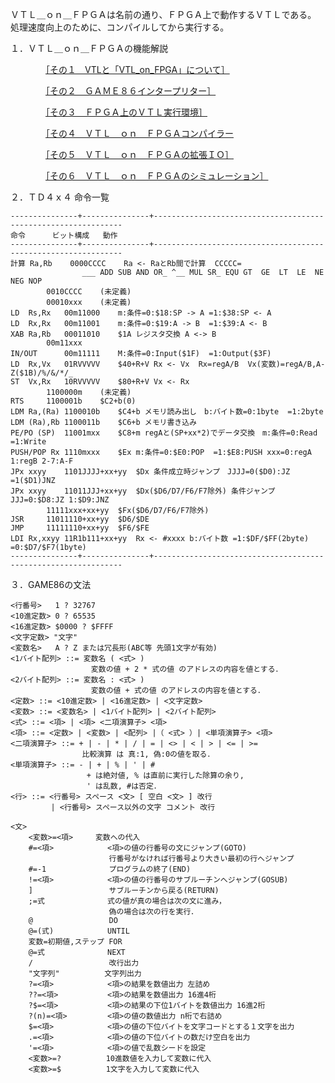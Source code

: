 ＶＴＬ＿ｏｎ＿ＦＰＧＡは名前の通り、ＦＰＧＡ上で動作するＶＴＬである。処理速度向上のために、コンパイルしてから実行する。１．ＶＴＬ＿ｏｎ＿ＦＰＧＡの機能解説　　　　[［その１　VTLと「VTL_on_FPGA」について］](https://qiita.com/hi631/items/30b60e5ae9d50ed6cfa0)　　　　[［その２　ＧＡＭＥ８６インタープリター］](https://qiita.com/hi631/items/156f5454ffbc22b9c909)　　　　[［その３　ＦＰＧＡ上のＶＴＬ実行環境］](https://qiita.com/hi631/items/d2c96be05d40fc41c1b7)　　　　[［その４　ＶＴＬ＿ｏｎ＿ＦＰＧＡコンパイラー](https://qiita.com/hi631/items/1c292db6fbc2e5b71855)　　　　[［その５　ＶＴＬ＿ｏｎ＿ＦＰＧＡの拡張ＩＯ］](https://qiita.com/hi631/items/2af8506e070a830349a7)　　　　[［その６　ＶＴＬ＿ｏｎ＿ＦＰＧＡのシミュレーション］](https://qiita.com/hi631/items/c19fe4a5f513d56b87ab)２．ＴＤ４ｘ４ 命令一覧	---------------+---------------+---------------------------------------------------------------	命令		ビット構成	動作	---------------+---------------+---------------------------------------------------------------	計算 Ra,Rb	0000CCCC	Ra <- RaとRb間で計算  CCCCC=					___ ADD SUB AND OR_ ^__ MUL SR_ EQU GT  GE  LT  LE  NE  NEG NOP			0010CCCC	(未定義)			00010xxx	(未定義)	LD  Rs,Rx	00m11000	m:条件=0:$18:SP -> A =1:$38:SP <- A	LD  Rx,Rx	00m11001	m:条件=0:$19:A -> B  =1:$39:A <- B	XAB Ra,Rb	00011010	$1A レジスタ交換 A <-> B			00m11xxx		IN/OUT		00m11111	M:条件=0:Input($1F)  =1:Output($3F)	LD  Rx,Vx	01RVVVVV	$40+R+V Rx <- Vx  Rx=regA/B  Vx(変数)=regA/B,A-Z($1B)/%/&/*/_	ST  Vx,Rx	10RVVVVV	$80+R+V Vx <- Rx			1100000m	(未定義)	RTS		1100001b	$C2+b(0)	LDM Ra,(Ra)	1100010b	$C4+b メモリ読み出し　b:バイト数=0:1byte  =1:2byte	LDM (Ra),Rb	1100011b	$C6+b メモリ書き込み　	PE/PO (SP)	11001mxx	$C8+m regAと(SP+xx*2)でデータ交換　m:条件=0:Read  =1:Write	PUSH/POP Rx	1110mxxx	$Ex m:条件=0:$E0:POP  =1:$E8:PUSH xxx=0:regA 1:regB 2-7:A-F	JPx xxyy	1101JJJJ+xx+yy	$Dx 条件成立時ジャンプ　JJJJ=0($D0):JZ =1($D1)JNZ	JPx xxyy	11011JJJ+xx+yy	$Dx($D6/D7/F6/F7除外) 条件ジャンプ JJJ=0:$D8:JZ 1:$D9:JNZ			11111xxx+xx+yy	$Fx($D6/D7/F6/F7除外)	JSR		11011110+xx+yy	$D6/$DE	JMP		11111110+xx+yy	$F6/$FE	LDI Rx,xxyy	11R1b111+xx+yy	Rx <- #xxxx b:バイト数 =1:$DF/$FF(2byte) =0:$D7/$F7(1byte)	---------------+---------------+---------------------------------------------------------------３．GAME86の文法    <行番号>   1 ? 32767    <10進定数> 0 ? 65535    <16進定数> $0000 ? $FFFF    <文字定数> "文字"    <変数名>   A ? Z または冗長形(ABC等 先頭1文字が有効)    <1バイト配列> ::= 変数名 ( <式> )                      変数の値 + 2 * 式の値 のアドレスの内容を値とする．    <2バイト配列> ::= 変数名 : <式> )                      変数の値 + 式の値 のアドレスの内容を値とする．    <定数> ::= <10進定数> | <16進定数> | <文字定数>    <変数> ::= <変数名> | <1バイト配列> | <2バイト配列>    <式> ::= <項> | <項> <二項演算子> <項>    <項> ::= <定数> | <変数> | <配列> |（ <式> ）| <単項演算子> <項>    <二項演算子> ::= + | - | * | / | = | <> | < | > | <= | >=                    比較演算 は 真:1, 偽:0の値を取る．    <単項演算子> ::= - | + | % | ' | #                     + は絶対値, % は直前に実行した除算の余り,                     ' は乱数, #は否定．    <行> ::= <行番号> スペース <文> [ 空白 <文> ] 改行             | <行番号> スペース以外の文字 コメント 改行    <文>        <変数>=<項>     変数への代入        #=<項>            <項>の値の行番号の文にジャンプ(GOTO)                          行番号がなければ行番号より大きい最初の行へジャンプ        #=-1              プログラムの終了(END)        !=<項>            <項>の値の行番号のサブルーチンへジャンプ(GOSUB)        ]                 サブルーチンから戻る(RETURN)        ;=式              式の値が真の場合は次の文に進み，                          偽の場合は次の行を実行．        @                 DO        @=(式)            UNTIL        変数=初期値,ステップ FOR        @=式              NEXT        /                 改行出力        "文字列"          文字列出力        ?=<項>            <項>の結果を数値出力 左詰め        ??=<項>           <項>の結果を数値出力 16進4桁        ?$=<項>           <項>の結果の下位1バイトを数値出力 16進2桁        ?(n)=<項>         <項>の値の数値出力 n桁で右詰め        $=<項>            <項>の値の下位バイトを文字コードとする１文字を出力        .=<項>            <項>の値の下位バイトの数だけ空白を出力        '=<項>            <項>の値で乱数シードを設定        <変数>=?          10進数値を入力して変数に代入        <変数>=$          1文字を入力して変数に代入